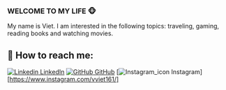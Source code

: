 ### WELCOME TO MY LIFE 🐵

My name is Viet. I am interested in the following topics: traveling, gaming, reading books and watching movies. <br>

## 🦧 How to reach me:

[![Linkedin](https://i.stack.imgur.com/gVE0j.png) LinkedIn](https://www.linkedin.com/in/viet-duong-81b68b210/) [![GitHub](https://i.stack.imgur.com/tskMh.png) GitHub](https://github.com/Zabimaru161) [![Instagram_icon](https://github.com/Zabimaru161/Zabimaru161/assets/97267869/6b41d7cd-b09c-4a74-8e19-bcf036946cab) Instagram][https://www.instagram.com/vviet161/]

